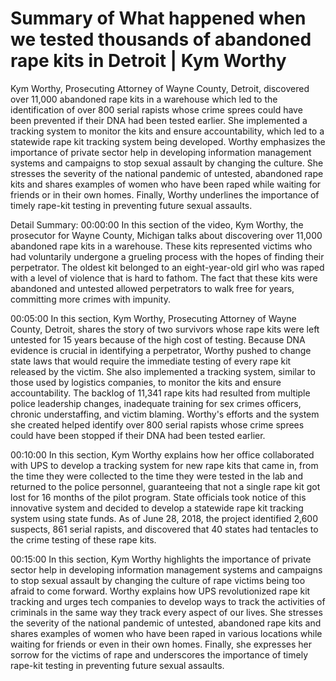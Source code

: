 # Summary of What happened when we tested thousands of abandoned rape kits in Detroit | Kym Worthy

Kym Worthy, Prosecuting Attorney of Wayne County, Detroit, discovered over 11,000 abandoned rape kits in a warehouse which led to the identification of over 800 serial rapists whose crime sprees could have been prevented if their DNA had been tested earlier. She implemented a tracking system to monitor the kits and ensure accountability, which led to a statewide rape kit tracking system being developed. Worthy emphasizes the importance of private sector help in developing information management systems and campaigns to stop sexual assault by changing the culture. She stresses the severity of the national pandemic of untested, abandoned rape kits and shares examples of women who have been raped while waiting for friends or in their own homes. Finally, Worthy underlines the importance of timely rape-kit testing in preventing future sexual assaults.

Detail Summary: 
00:00:00
In this section of the video, Kym Worthy, the prosecutor for Wayne County, Michigan talks about discovering over 11,000 abandoned rape kits in a warehouse. These kits represented victims who had voluntarily undergone a grueling process with the hopes of finding their perpetrator. The oldest kit belonged to an eight-year-old girl who was raped with a level of violence that is hard to fathom. The fact that these kits were abandoned and untested allowed perpetrators to walk free for years, committing more crimes with impunity.

00:05:00
In this section, Kym Worthy, Prosecuting Attorney of Wayne County, Detroit, shares the story of two survivors whose rape kits were left untested for 15 years because of the high cost of testing. Because DNA evidence is crucial in identifying a perpetrator, Worthy pushed to change state laws that would require the immediate testing of every rape kit released by the victim. She also implemented a tracking system, similar to those used by logistics companies, to monitor the kits and ensure accountability. The backlog of 11,341 rape kits had resulted from multiple police leadership changes, inadequate training for sex crimes officers, chronic understaffing, and victim blaming. Worthy's efforts and the system she created helped identify over 800 serial rapists whose crime sprees could have been stopped if their DNA had been tested earlier.

00:10:00
In this section, Kym Worthy explains how her office collaborated with UPS to develop a tracking system for new rape kits that came in, from the time they were collected to the time they were tested in the lab and returned to the police personnel, guaranteeing that not a single rape kit got lost for 16 months of the pilot program. State officials took notice of this innovative system and decided to develop a statewide rape kit tracking system using state funds. As of June 28, 2018, the project identified 2,600 suspects, 861 serial rapists, and discovered that 40 states had tentacles to the crime testing of these rape kits.

00:15:00
In this section, Kym Worthy highlights the importance of private sector help in developing information management systems and campaigns to stop sexual assault by changing the culture of rape victims being too afraid to come forward. Worthy explains how UPS revolutionized rape kit tracking and urges tech companies to develop ways to track the activities of criminals in the same way they track every aspect of our lives. She stresses the severity of the national pandemic of untested, abandoned rape kits and shares examples of women who have been raped in various locations while waiting for friends or even in their own homes. Finally, she expresses her sorrow for the victims of rape and underscores the importance of timely rape-kit testing in preventing future sexual assaults.

